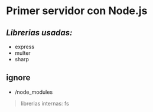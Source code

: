 # Primer servidor con Node.js

## _Librerias usadas:_
- express
- multer
- sharp

## ignore
- /node_modules

> librerias internas: fs